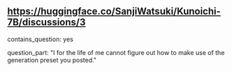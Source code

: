 ## https://huggingface.co/SanjiWatsuki/Kunoichi-7B/discussions/3

contains_question: yes

question_part: "I for the life of me cannot figure out how to make use of the generation preset you posted."